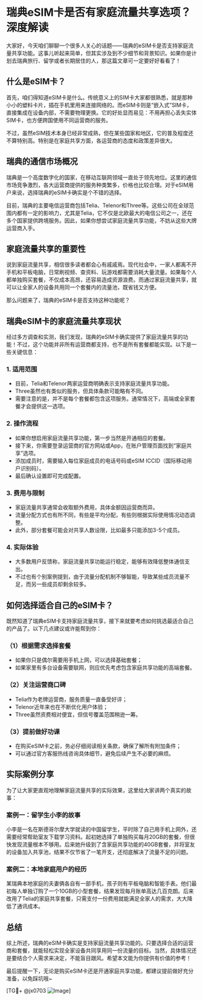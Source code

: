 # 瑞典eSIM卡是否有家庭流量共享选项？深度解读

大家好，今天咱们聊聊一个很多人关心的话题——瑞典的eSIM卡是否支持家庭流量共享功能。这事儿听起来简单，但其实涉及到不少细节和背景知识。如果你是计划去瑞典旅行、留学或者长期居住的人，那这篇文章可一定要好好看看了！

## 什么是eSIM卡？

首先，咱们得知道eSIM卡是什么。传统意义上的SIM卡大家都很熟悉，就是那种小小的塑料卡片，插在手机里用来连接网络的。而eSIM卡则是“嵌入式”SIM卡，直接集成在设备内部，不需要物理更换。它的好处显而易见：不用再担心丢失实体SIM卡，也方便跨国使用不同运营商的服务。

不过，虽然eSIM技术本身已经非常成熟，但在某些国家和地区，它的普及程度还不算特别高。特别是在家庭共享方面，各运营商的态度和政策差异很大。

## 瑞典的通信市场概况

瑞典是一个高度数字化的国家，在移动互联网领域一直处于领先地位。这里的通信市场竞争激烈，各大运营商提供的服务种类繁多，价格也比较合理。对于eSIM用户来说，选择瑞典的eSIM卡确实是个不错的选择。

目前，瑞典的主要电信运营商包括Telia、Telenor和Three等。这些公司在全球范围内都有一定的影响力，尤其是Telia，它不仅是北欧最大的电信公司之一，还在多个国家提供跨境服务。因此，如果你想尝试家庭流量共享功能，不妨从这些大牌运营商入手。

## 家庭流量共享的重要性

说到家庭流量共享，相信很多读者都会心有戚戚焉。现代社会中，一家人都离不开手机和平板电脑，日常刷视频、查资料、玩游戏都需要消耗大量流量。如果每个人都单独购买套餐，不仅成本高昂，还容易造成资源浪费。而通过家庭流量共享，就可以让全家人的设备共用同一个套餐内的流量池，既省钱又方便。

那么问题来了，瑞典的eSIM卡是否支持这种功能呢？

## 瑞典eSIM卡的家庭流量共享现状

经过多方调查和实测，我们发现，瑞典的eSIM卡确实提供了家庭流量共享的功能！不过，这个功能并非所有运营商都支持，也不是所有套餐都能实现。以下是一些关键信息：

### 1. **适用范围**
   - 目前，Telia和Telenor两家运营商明确表示支持家庭流量共享功能。
   - Three虽然也有类似的服务，但具体条款可能略有不同。
   - 需要注意的是，并不是每个套餐都包含这项服务。通常情况下，高端或全家套餐才会提供这一选项。

### 2. **操作流程**
   - 如果你想启用家庭流量共享功能，第一步当然是开通相应的套餐。
   - 接下来，你需要登录运营商的官方网站或App，在账户管理页面找到“家庭共享”选项。
   - 添加成员时，需要输入每位家庭成员的电话号码或eSIM ICCID（国际移动用户识别码）。
   - 最后确认设置即可完成配置。

### 3. **费用与限制**
   - 家庭流量共享通常会收取额外费用，具体金额因运营商而异。
   - 流量分配方式也有所不同，有些是平均分配，有些则根据实际使用情况动态调整。
   - 此外，部分套餐可能会对共享人数设限，比如最多只能添加3-5个成员。

### 4. **实际体验**
   - 大多数用户反馈称，家庭流量共享功能运行稳定，能够有效降低整体通信支出。
   - 不过也有个别案例提到，由于流量分配机制不够智能，导致某些成员流量不足，而另一些成员却剩余较多。

## 如何选择适合自己的eSIM卡？

既然知道了瑞典eSIM卡支持家庭流量共享，接下来就要考虑如何挑选最适合自己的产品了。以下几点建议或许能帮到你：

### （1）根据需求选择套餐
   - 如果你只是偶尔需要用手机上网，可以选择基础套餐；
   - 如果家里有多台设备需要联网，则应优先考虑包含家庭共享功能的高端套餐。

### （2）关注运营商口碑
   - Telia作为老牌运营商，服务质量一直备受好评；
   - Telenor近年来也在不断优化用户体验；
   - Three虽然资费相对便宜，但信号覆盖范围稍逊一筹。

### （3）提前做好功课
   - 在购买eSIM卡之前，务必仔细阅读相关条款，确保了解所有附加条件；
   - 可以通过官方客服热线咨询具体细节，避免后续产生不必要的麻烦。

## 实际案例分享

为了让大家更直观地理解家庭流量共享的实际效果，这里给大家讲两个真实的故事：

### 案例一：留学生小李的故事
小李是一名在斯德哥尔摩大学就读的中国留学生，平时除了自己用手机上网外，还需要经常帮助室友下载学习资料。起初她选择了单独购买每月20GB的套餐，但很快发现流量根本不够用。后来她升级到了含家庭共享功能的40GB套餐，并将室友的设备加入共享池，结果不仅节省了一笔开支，还彻底解决了流量不足的问题。

### 案例二：本地家庭用户的经历
某瑞典本地家庭的夫妻俩各自有一部手机，孩子则有平板电脑和智能手表。他们最初每人单独订购了一个10GB的小型套餐，结果发现每月账单高达几百克朗。后来改用了Telia的家庭共享套餐，只需支付一份费用就能满足全家人的需求，大大降低了通讯成本。

## 总结

综上所述，瑞典的eSIM卡确实是支持家庭流量共享功能的。只要选择合适的运营商和套餐，就能轻松实现全家设备共同享用同一份流量的目标。当然，具体情况还是要结合个人需求来决定，不能盲目跟风。希望本文能为你提供有价值的参考！

最后提醒一下，无论是购买eSIM卡还是开通家庭共享功能，都建议提前做好充分准备，以免踩坑哦~

[TG💪+ @jx0703 ![Image](https://github.com/user-attachments/assets/dbca1d08-cadb-493c-b0ec-ad6f7a83f270)]